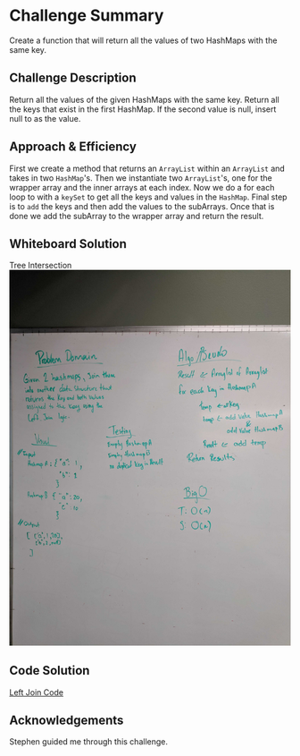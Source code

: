 # Challenge Summary
Create a function that will return all the values of two HashMaps with the same key.

## Challenge Description
Return all the values of the given HashMaps with the same key. Return all the keys that exist in the first HashMap.
If the second value is null, insert null to as the value.

## Approach & Efficiency
First we create a method that returns an `ArrayList` within an `ArrayList` and takes in two `HashMap`'s. Then we instantiate two `ArrayList`'s, 
one for the wrapper array and the inner arrays at each index. Now we do a for each loop to with a `keySet` to get all the keys and values in the `HashMap`. 
Final step is to `add` the keys and then add the values to the subArrays. Once that is done we add the subArray to the wrapper array and return the result.

## Whiteboard Solution
Tree Intersection ![Whiteboard solution](https://github.com/c23-repo/data-structures-and-algorithms/blob/master/code401Challenges/assets/img/LeftJoin.jpg)

## Code Solution
[Left Join Code](https://github.com/c23-repo/data-structures-and-algorithms/blob/master/code401Challenges/src/main/java/leftJoin/LeftJoin.java)

## Acknowledgements
Stephen guided me through this challenge.
